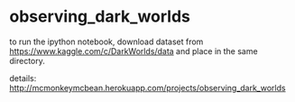 # observing_dark_worlds
to run the ipython notebook, download dataset from https://www.kaggle.com/c/DarkWorlds/data
and place in the same directory. 


details:  http://mcmonkeymcbean.herokuapp.com/projects/observing_dark_worlds
